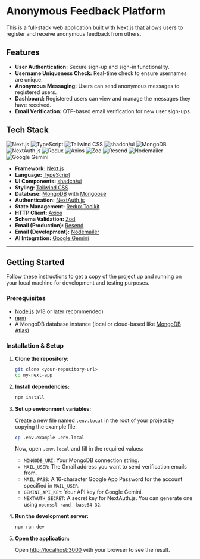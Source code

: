 # Anonymous Feedback Platform

This is a full-stack web application built with Next.js that allows users to register and receive anonymous feedback from others.

## Features

- **User Authentication:** Secure sign-up and sign-in functionality.
- **Username Uniqueness Check:** Real-time check to ensure usernames are unique.
- **Anonymous Messaging:** Users can send anonymous messages to registered users.
- **Dashboard:** Registered users can view and manage the messages they have received.
- **Email Verification:** OTP-based email verification for new user sign-ups.

## Tech Stack

![Next.js](https://img.shields.io/badge/next.js-000000?style=for-the-badge&logo=nextdotjs&logoColor=white) ![TypeScript](https://img.shields.io/badge/typescript-%23007ACC.svg?style=for-the-badge&logo=typescript&logoColor=white) ![Tailwind CSS](https://img.shields.io/badge/tailwind%20css-%2338B2AC.svg?style=for-the-badge&logo=tailwind-css&logoColor=white) ![shadcn/ui](https://img.shields.io/badge/shadcn%2Fui-000000?style=for-the-badge&logo=shadcnui&logoColor=white) ![MongoDB](https://img.shields.io/badge/MongoDB-%234ea94b.svg?style=for-the-badge&logo=mongodb&logoColor=white) ![NextAuth.js](https://img.shields.io/badge/NextAuth.js-000000?style=for-the-badge&logo=nextauth.js&logoColor=white) ![Redux](https://img.shields.io/badge/redux-%23593d88.svg?style=for-the-badge&logo=redux&logoColor=white) ![Axios](https://img.shields.io/badge/axios-671ddf?style=for-the-badge&logo=axios&logoColor=white) ![Zod](https://img.shields.io/badge/Zod-3E67B1?style=for-the-badge&logo=zod&logoColor=white) ![Resend](https://img.shields.io/badge/Resend-000000?style=for-the-badge&logo=resend&logoColor=white) ![Nodemailer](https://img.shields.io/badge/Nodemailer-228be6?style=for-the-badge&logo=nodemailer&logoColor=white) ![Google Gemini](https://img.shields.io/badge/Google%20Gemini-4285F4?style=for-the-badge&logo=google&logoColor=white)

- **Framework:** [Next.js](https://nextjs.org/)
- **Language:** [TypeScript](https://www.typescriptlang.org/)
- **UI Components:** [shadcn/ui](https://ui.shadcn.com/)
- **Styling:** [Tailwind CSS](https://tailwindcss.com/)
- **Database:** [MongoDB](https://www.mongodb.com/) with [Mongoose](https://mongoosejs.com/)
- **Authentication:** [NextAuth.js](https://next-auth.js.org/)
- **State Management:** [Redux Toolkit](https://redux-toolkit.js.org/)
- **HTTP Client:** [Axios](https://axios-http.com/)
- **Schema Validation:** [Zod](https://zod.dev/)
- **Email (Production):** [Resend](https://resend.com/)
- **Email (Development):** [Nodemailer](https://nodemailer.com/)
- **AI Integration:** [Google Gemini](https://gemini.google.com/)

---

## Getting Started

Follow these instructions to get a copy of the project up and running on your local machine for development and testing purposes.

### Prerequisites

- [Node.js](https://nodejs.org/en/) (v18 or later recommended)
- [npm](https://www.npmjs.com/)
- A MongoDB database instance (local or cloud-based like [MongoDB Atlas](https://www.mongodb.com/cloud/atlas))

### Installation & Setup

1.  **Clone the repository:**
    ```bash
    git clone <your-repository-url>
    cd my-next-app
    ```

2.  **Install dependencies:**
    ```bash
    npm install
    ```

3.  **Set up environment variables:**

    Create a new file named `.env.local` in the root of your project by copying the example file:
    ```bash
    cp .env.example .env.local
    ```

    Now, open `.env.local` and fill in the required values:

    - `MONGODB_URI`: Your MongoDB connection string.
    - `MAIL_USER`: The Gmail address you want to send verification emails from.
    - `MAIL_PASS`: A 16-character Google App Password for the account specified in `MAIL_USER`.
    - `GEMINI_API_KEY`: Your API key for Google Gemini.
    - `NEXTAUTH_SECRET`: A secret key for NextAuth.js. You can generate one using `openssl rand -base64 32`.

4.  **Run the development server:**
    ```bash
    npm run dev
    ```

5.  **Open the application:**

    Open [http://localhost:3000](http://localhost:3000) with your browser to see the result.